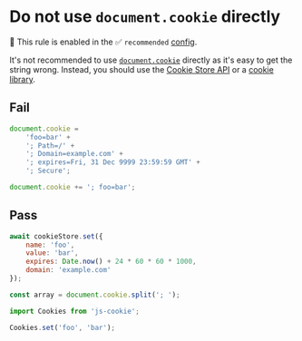 # Do not use `document.cookie` directly

💼 This rule is enabled in the ✅ `recommended` [config](https://github.com/es-tooling/eslint-plugin-unicorn-x#recommended-config).

<!-- end auto-generated rule header -->
<!-- Do not manually modify this header. Run: `npm run fix:eslint-docs` -->

It's not recommended to use [`document.cookie`](https://developer.mozilla.org/en-US/docs/Web/API/Document/cookie) directly as it's easy to get the string wrong. Instead, you should use the [Cookie Store API](https://developer.mozilla.org/en-US/docs/Web/API/Cookie_Store_API) or a [cookie library](https://www.npmjs.com/search?q=cookie).

## Fail

```js
document.cookie =
	'foo=bar' +
	'; Path=/' +
	'; Domain=example.com' +
	'; expires=Fri, 31 Dec 9999 23:59:59 GMT' +
	'; Secure';
```

```js
document.cookie += '; foo=bar';
```

## Pass

```js
await cookieStore.set({
	name: 'foo',
	value: 'bar',
	expires: Date.now() + 24 * 60 * 60 * 1000,
	domain: 'example.com'
});
```

```js
const array = document.cookie.split('; ');
```

```js
import Cookies from 'js-cookie';

Cookies.set('foo', 'bar');
```
